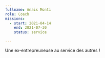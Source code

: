 ```yaml
---
fullname: Anais Monti
role: Coach
missions:
  - start: 2021-04-14
    end: 2021-07-30
    status: service

---
```


Une ex-entrepreuneuse au service des autres ! 
